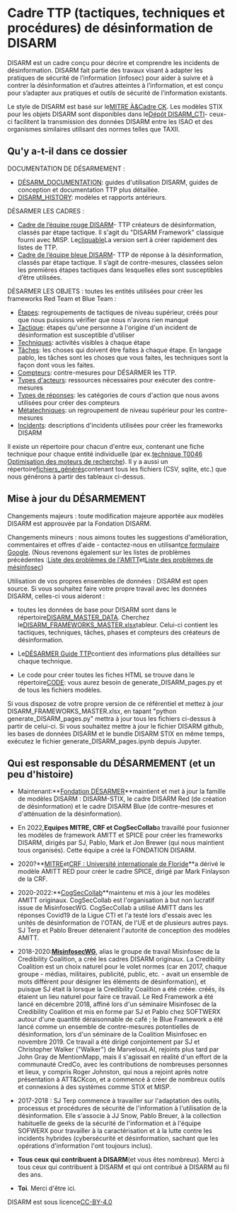 # Cadre TTP (tactiques, techniques et procédures) de désinformation de DISARM

DISARM est un cadre conçu pour décrire et comprendre les incidents de désinformation. DISARM fait partie des travaux visant à adapter les pratiques de sécurité de l’information (infosec) pour aider à suivre et à contrer la désinformation et d’autres atteintes à l’information, et est conçu pour s’adapter aux pratiques et outils de sécurité de l’information existants.

Le style de DISARM est basé sur le[MITRE À&Cadre CK](https://github.com/mitre-attack/attack-website/). Les modèles STIX pour les objets DISARM sont disponibles dans le[Dépôt DISARM_CTI](https://github.com/DISARMFoundation/DISARM_cti)- ceux-ci facilitent la transmission des données DISARM entre les ISAO et des organismes similaires utilisant des normes telles que TAXII.

## Qu'y a-t-il dans ce dossier

DOCUMENTATION DE DÉSARMEMENT :

-   [DÉSARM_DOCUMENTATION](DISARM_DOCUMENTATION): guides d'utilisation DISARM, guides de conception et documentation TTP plus détaillée.
-   [DISARM_HISTORY](DISARM_DOCUMENTATION/DISARM_HISTORY): modèles et rapports antérieurs.

DÉSARMER LES CADRES :

-   [Cadre de l’équipe rouge DISARM](generated_pages/disarm_red_framework.md)- TTP créateurs de désinformation, classés par étape tactique. Il s'agit du "DISARM Framework" classique fourni avec MISP. Le[cliquable](generated_files/disarm_red_framework_clickable.html)La version sert à créer rapidement des listes de TTP.
-   [Cadre de l’équipe bleue DISARM](generated_pages/disarm_blue_framework.md)- TTP de réponse à la désinformation, classés par étape tactique. Il s’agit de contre-mesures, classées selon les premières étapes tactiques dans lesquelles elles sont susceptibles d’être utilisées.

DÉSARMER LES OBJETS : toutes les entités utilisées pour créer les frameworks Red Team et Blue Team :

-   [Étapes](generated_pages/phases_index.md): regroupements de tactiques de niveau supérieur, créés pour que nous puissions vérifier que nous n'avons rien manqué
-   [Tactique](generated_pages/tactics_index.md): étapes qu'une personne à l'origine d'un incident de désinformation est susceptible d'utiliser
-   [Techniques](generated_pages/techniques_index.md): activités visibles à chaque étape
-   [Tâches](generated_pages/tasks_index.md): les choses qui doivent être faites à chaque étape. En langage pablo, les tâches sont les choses que vous faites, les techniques sont la façon dont vous les faites.
-   [Compteurs](generated_pages/counters_index.md): contre-mesures pour DÉSARMER les TTP.
-   [Types d'acteurs](generated_pages/actortypes_index.md): ressources nécessaires pour exécuter des contre-mesures
-   [Types de réponses](generated_pages/responsetype_index.md): les catégories de cours d'action que nous avons utilisées pour créer des compteurs
-   [Métatechniques](generated_pages/metatechniques_index.md): un regroupement de niveau supérieur pour les contre-mesures
-   [Incidents](generated_pages/incidents_index.md): descriptions d'incidents utilisées pour créer les frameworks DISARM

Il existe un répertoire pour chacun d'entre eux, contenant une fiche technique pour chaque entité individuelle (par ex.[technique T0046 Optimisation des moteurs de recherche](generated_pages/techniques/T0046.md)). Il y a aussi un répertoire[fichiers_générés](generated_files)contenant tous les fichiers (CSV, sqlite, etc.) que nous générons à partir des tableaux ci-dessus.

## Mise à jour du DÉSARMEMENT

Changements majeurs : toute modification majeure apportée aux modèles DISARM est approuvée par la Fondation DISARM.

Changements mineurs : nous aimons toutes les suggestions d'amélioration, commentaires et offres d'aide - contactez-nous en utilisant[ce formulaire Google](https://docs.google.com/forms/d/e/1FAIpQLSdZuyKFp1UZzk6qUE4IN1O14HaJ-F4TH9thxR3hrRU-Mu7QUQ/viewform). (Nous revenons également sur les listes de problèmes précédentes :[Liste des problèmes de l'AMITT](https://github.com//DISARM/issues)et[Liste des problèmes de mésinfosec](https://github.com/misinfosecproject/DISARM_framework/issues))

Utilisation de vos propres ensembles de données : DISARM est open source. Si vous souhaitez faire votre propre travail avec les données DISARM, celles-ci vous aideront :

-   toutes les données de base pour DISARM sont dans le répertoire[DISARM_MASTER_DATA](DISARM_MASTER_DATA). Cherchez le[DISARM_FRAMEWORKS_MASTER.xlsx](DISARM_MASTER_DATA/DISARM_FRAMEWORKS_MASTER.xlsx)tableur. Celui-ci contient les tactiques, techniques, tâches, phases et compteurs des créateurs de désinformation.

-   Le[DÉSARMER Guide TTP](https://docs.google.com/document/d/1Kc0O7owFyGiYs8N8wSq17gRUPEDQsD5lLUL_3KGCgRE/edit#)contient des informations plus détaillées sur chaque technique.

-   Le code pour créer toutes les fiches HTML se trouve dans le répertoire[CODE](CODE): vous aurez besoin de generate_DISARM_pages.py et de tous les fichiers modèles.

Si vous disposez de votre propre version de ce référentiel et mettez à jour DISARM_FRAMEWORKS_MASTER.xlsx, en tapant "python generate_DISARM_pages.py" mettra à jour tous les fichiers ci-dessus à partir de celui-ci. Si vous souhaitez mettre à jour le fichier DISARM github, les bases de données DISARM et le bundle DISARM STIX en même temps, exécutez le fichier generate_DISARM_pages.ipynb depuis Jupyter.

## Qui est responsable du DÉSARMEMENT (et un peu d'histoire)

-   Maintenant:**[Fondation DÉSARMER](https://www.disarm.foundation/)**maintient et met à jour la famille de modèles DISARM : DISARM-STIX, le cadre DISARM Red (de création de désinformation) et le cadre DISARM Blue (de contre-mesures et d'atténuation de la désinformation).

-   En 2022,**Equipes MITRE, CRF et CogSecCollab**a travaillé pour fusionner les modèles de framework AMITT et SPICE pour créer les frameworks DISARM, dirigés par SJ, Pablo, Mark et Jon Brewer (qui nous maintient tous organisés). Cette équipe a créé la FONDATION DISARM.

-   2020?**[MITRE](https://www.mitre.org/)et[CRF : Université internationale de Floride](https://www.fiu.edu/)**a dérivé le modèle AMITT RED pour créer le cadre SPICE, dirigé par Mark Finlayson de la CRF.

-   2020-2022:**[CogSecCollab](http://cogsec-collab.org/)**maintenu et mis à jour les modèles AMITT originaux. CogSecCollab est l'organisation à but non lucratif issue de MisinfosecWG. CogSecCollab a utilisé AMITT dans les réponses Covid19 de la Ligue CTI et l'a testé lors d'essais avec les unités de désinformation de l'OTAN, de l'UE et de plusieurs autres pays. SJ Terp et Pablo Breuer détenaient l'autorité de conception des modèles AMITT.

-   2018-2020:**[MisinfosecWG](https://github.com/credcoalition/community-site/wiki/Working-Groups)**, alias le groupe de travail Misinfosec de la Credibility Coalition, a créé les cadres DISARM originaux. La Credibility Coalition est un choix naturel pour le volet normes (car en 2017, chaque groupe - médias, militaires, publicité, public, etc. - avait un ensemble de mots différent pour désigner les éléments de désinformation), et puisque SJ était là lorsque la Credibility Coalition a été créée. créés, ils étaient un lieu naturel pour faire ce travail. Le Red Framework a été lancé en décembre 2018, affiné lors d'un séminaire Misinfosec de la Credibility Coalition et mis en forme par SJ et Pablo chez SOFTWERX autour d'une quantité déraisonnable de café ; le Blue Framework a été lancé comme un ensemble de contre-mesures potentielles de désinformation, lors d'un séminaire de la Coalition Misinfosec en novembre 2019. Ce travail a été dirigé conjointement par SJ et Christopher Walker ("Walker") de Marvelous.AI, rejoints plus tard par John Gray de MentionMapp, mais il s'agissait en réalité d'un effort de la communauté CredCo, avec les contributions de nombreuses personnes et lieux, y compris Roger Johnston, qui nous a rejoint après notre présentation à ATT&CKcon, et a commencé à créer de nombreux outils et connexions à des systèmes comme STIX et MISP.

-   2017-2018 : SJ Terp commence à travailler sur l'adaptation des outils, processus et procédures de sécurité de l'information à l'utilisation de la désinformation. Elle s'associe à JJ Snow, Pablo Breuer, à la collection habituelle de geeks de la sécurité de l'information et à l'équipe SOFWERX pour travailler à la caractérisation et à la lutte contre les incidents hybrides (cybersécurité et désinformation, sachant que les opérations d'information l'ont toujours inclus).

-   **Tous ceux qui contribuent à DISARM**(et vous êtes nombreux). Merci à tous ceux qui contribuent à DISARM et qui ont contribué à DISARM au fil des ans.

-   **Toi**. Merci d'être ici.

DISARM est sous licence[CC-BY-4.0](LICENSE.md)
